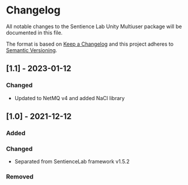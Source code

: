 # Changelog

All notable changes to the Sentience Lab Unity Multiuser package will be documented in this file.

The format is based on [Keep a Changelog](http://keepachangelog.com/en/1.0.0/)
and this project adheres to [Semantic Versioning](http://semver.org/spec/v2.0.0.html).


## [1.1] - 2023-01-12

### Changed

- Updated to NetMQ v4 and added NaCl library


## [1.0] - 2021-12-12

### Added

### Changed

- Separated from SentienceLab framework v1.5.2

### Removed


<!---
## [1.x] - 20xx-xx-xx

### Added

### Changed

### Removed
--->